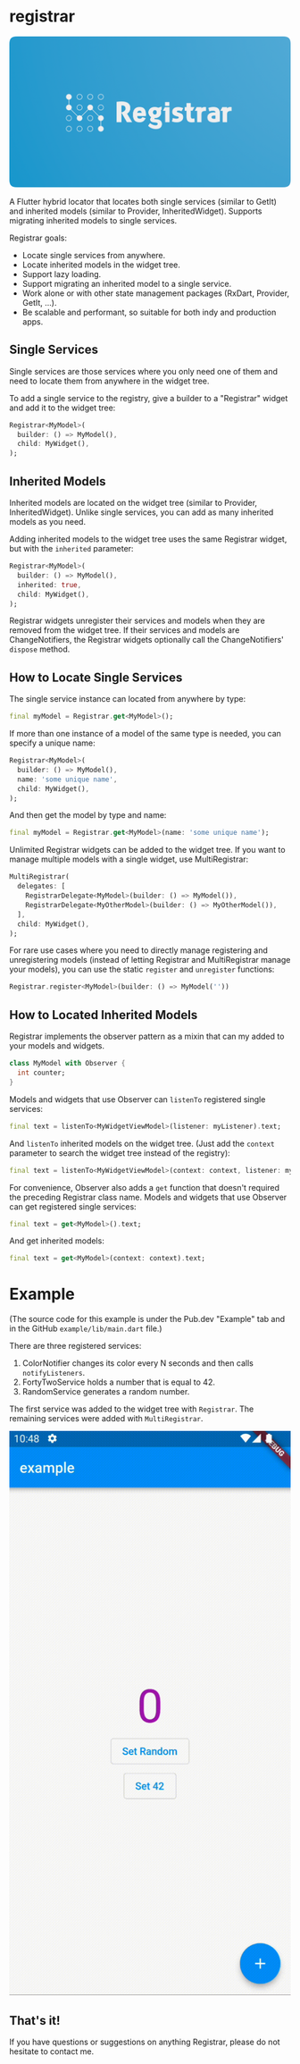 # registrar

![registrar logo](https://github.com/buttonsrtoys/registrar/blob/main/assets/RegistrarLogo.png)

A Flutter hybrid locator that locates both single services (similar to GetIt) and inherited models (similar to Provider, InheritedWidget). Supports migrating inherited models to single services.

Registrar goals:
- Locate single services from anywhere.
- Locate inherited models in the widget tree.
- Support lazy loading.
- Support migrating an inherited model to a single service.
- Work alone or with other state management packages (RxDart, Provider, GetIt, ...).
- Be scalable and performant, so suitable for both indy and production apps.

## Single Services

Single services are those services where you only need one of them and need to locate them from anywhere in the widget tree.

To add a single service to the registry, give a builder to a "Registrar" widget and add it to the widget tree:

```dart
Registrar<MyModel>(
  builder: () => MyModel(),
  child: MyWidget(),
);
```

## Inherited Models 

Inherited models are located on the widget tree (similar to Provider, InheritedWidget). Unlike single services, you can add as many inherited models as you need.

Adding inherited models to the widget tree uses the same Registrar widget, but with the `inherited` parameter:

```dart
Registrar<MyModel>(
  builder: () => MyModel(),
  inherited: true,
  child: MyWidget(),
);
```

Registrar widgets unregister their services and models when they are removed from the widget tree. If their services and models are ChangeNotifiers, the Registrar widgets optionally call the ChangeNotifiers' `dispose` method.

## How to Locate Single Services

The single service instance can located from anywhere by type:

```dart
final myModel = Registrar.get<MyModel>();
```

If more than one instance of a model of the same type is needed, you can specify a unique name:

```dart
Registrar<MyModel>(
  builder: () => MyModel(),
  name: 'some unique name',
  child: MyWidget(),
);
```

And then get the model by type and name:

```dart
final myModel = Registrar.get<MyModel>(name: 'some unique name');
```

Unlimited Registrar widgets can be added to the widget tree. If you want to manage multiple models with a single widget, use MultiRegistrar:

```dart
MultiRegistrar(
  delegates: [
    RegistrarDelegate<MyModel>(builder: () => MyModel()),
    RegistrarDelegate<MyOtherModel>(builder: () => MyOtherModel()),
  ],
  child: MyWidget(),
);
```

For rare use cases where you need to directly manage registering and unregistering models (instead of letting Registrar and MultiRegistrar manage your models), you can use the static `register` and `unregister` functions:

````dart
Registrar.register<MyModel>(builder: () => MyModel(''))
````

## How to Located Inherited Models

Registrar implements the observer pattern as a mixin that can my added to your models and widgets.

```dart
class MyModel with Observer {
  int counter;
}
```

Models and widgets that use Observer can `listenTo` registered single services:

```dart
final text = listenTo<MyWidgetViewModel>(listener: myListener).text;
```

And `listenTo` inherited models on the widget tree. (Just add the `context` parameter to search the widget tree instead of the registry):

```dart
final text = listenTo<MyWidgetViewModel>(context: context, listener: myListener).text;
```

For convenience, Observer also adds a `get` function that doesn't required the preceding Registrar class name. Models and widgets that use Observer can get registered single services:

```dart
final text = get<MyModel>().text;
```

And get inherited models:

```dart
final text = get<MyModel>(context: context).text;
```

# Example
(The source code for this example is under the Pub.dev "Example" tab and in the GitHub `example/lib/main.dart` file.)

There are three registered services:
1. ColorNotifier changes its color every N seconds and then calls `notifyListeners`.
2. FortyTwoService holds a number that is equal to 42.
3. RandomService generates a random number.

The first service was added to the widget tree with `Registrar`. The remaining services were added with `MultiRegistrar`.

![example](https://github.com/buttonsrtoys/registrar/blob/main/example/example.gif)

## That's it! 

If you have questions or suggestions on anything Registrar, please do not hesitate to contact me.

